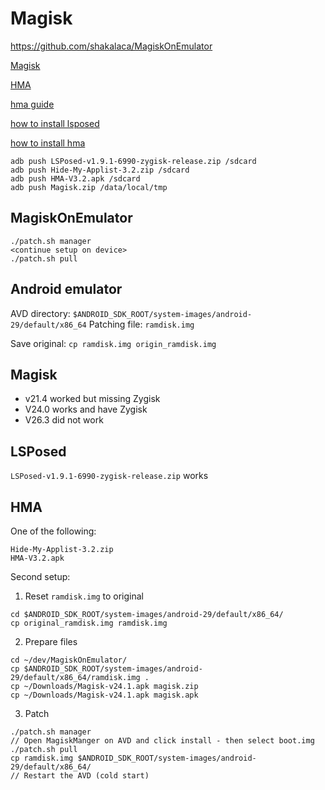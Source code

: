 # Magisk

https://github.com/shakalaca/MagiskOnEmulator

[Magisk](https://github.com/topjohnwu/Magisk/releases?page=2)

[HMA](https://github.com/Dr-TSNG/Hide-My-Applist/releases)

[hma guide](https://github.com/mModule/guide_hma)

[how to install lsposed](https://github.com/mModule/guide_hma/blob/master/Install-LSPosed.md)

[how to install hma](https://github.com/mModule/guide_hma/blob/master/Install-HMA.md)

```
adb push LSPosed-v1.9.1-6990-zygisk-release.zip /sdcard
adb push Hide-My-Applist-3.2.zip /sdcard
adb push HMA-V3.2.apk /sdcard
adb push Magisk.zip /data/local/tmp
```

## MagiskOnEmulator
```
./patch.sh manager
<continue setup on device>
./patch.sh pull
```

## Android emulator
AVD directory: `$ANDROID_SDK_ROOT/system-images/android-29/default/x86_64`
Patching file: `ramdisk.img`

Save original: `cp ramdisk.img origin_ramdisk.img`

## Magisk
- v21.4 worked but missing Zygisk
- V24.0 works and have Zygisk
- V26.3 did not work

## LSPosed
`LSPosed-v1.9.1-6990-zygisk-release.zip` works

## HMA
One of the following: 
```
Hide-My-Applist-3.2.zip
HMA-V3.2.apk
```
Second setup: 
1. Reset `ramdisk.img` to original
```
cd $ANDROID_SDK_ROOT/system-images/android-29/default/x86_64/
cp original_ramdisk.img ramdisk.img
```
2. Prepare files
```
cd ~/dev/MagiskOnEmulator/
cp $ANDROID_SDK_ROOT/system-images/android-29/default/x86_64/ramdisk.img .
cp ~/Downloads/Magisk-v24.1.apk magisk.zip
cp ~/Downloads/Magisk-v24.1.apk magisk.apk
```
3. Patch
```
./patch.sh manager
// Open MagiskManger on AVD and click install - then select boot.img
./patch.sh pull
cp ramdisk.img $ANDROID_SDK_ROOT/system-images/android-29/default/x86_64/
// Restart the AVD (cold start)
```
